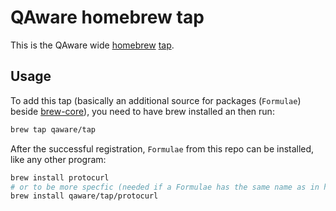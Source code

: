 # QAware homebrew tap

This is the QAware wide
[homebrew](https://brew.sh)
[tap](https://docs.brew.sh/Taps).

## Usage

To add this tap (basically an additional source for packages (`Formulae`) beside
[brew-core](https://github.com/Homebrew/homebrew-core)),
you need to have brew installed an then run:

```bash
brew tap qaware/tap
```

After the successful registration, `Formulae` from this repo can be installed, like any other program:

```bash
brew install protocurl
# or to be more specfic (needed if a Formulae has the same name as in hombrew-core)
brew install qaware/tap/protocurl
```

<!-- TODO: Add auto updating (CI) list here with supplied Formalae -->
<!-- TODO: Add CI that creates Aliases to the latest versioned Formulae -->
